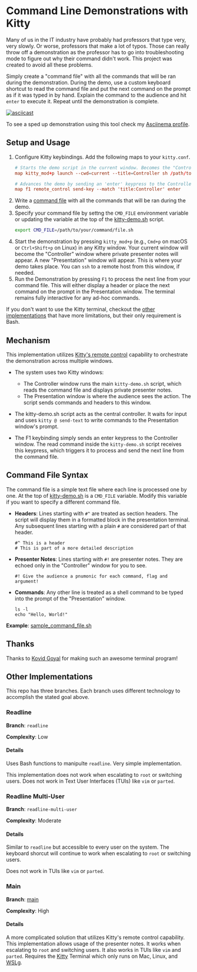 # Command Line Demonstrations with Kitty

Many of us in the IT industry have probably had professors that type very, very slowly. Or worse, professors that make a lot of typos. Those can really throw off a demonstration as the professor has to go into troubleshooting mode to figure out why their command didn't work. This project was created to avoid all these problems.

Simply create a "command file" with all the commands that will be ran during the demonstration. During the demo, use a custom keyboard shortcut to read the command file and put the next command on the prompt as if it was typed in by hand. Explain the command to the audience and hit `enter` to execute it. Repeat until the demonstration is complete.

[![asciicast](https://asciinema.org/a/706500.svg)](https://asciinema.org/a/706500)

To see a sped up demonstration using this tool check my [Asciinema profile](https://asciinema.org/~sean-twie03).

## Setup and Usage

1. Configure Kitty keybindings. Add the following maps to your `kitty.conf`.
    ```kitty.conf
    # Starts the demo script in the current window. Becomes the "Controller" window.
    map kitty_mod+p launch --cwd=current --title=Controller sh /path/to/kitty-demo.sh

    # Advances the demo by sending an 'enter' keypress to the Controller
    map f1 remote_control send-key --match 'title:Controller' enter
    ```
2. Write a [command file](#command-file-syntax) with all the commands that will be ran during the demo.
3. Specify your command file by settng the `CMD_FILE` environment variable or updating the variable at the top of the [kitty-demo.sh](./kitty-demo.sh) script.
    ```sh
    export CMD_FILE=/path/to/your/command/file.sh
    ```
4. Start the demonstration by pressing `kitty_mod+p` (e.g., `Cmd+p` on macOS or `Ctrl+Shift+p` on Linux) in any Kitty window. Your current window will become the "Controller" window where private presenter notes will appear. A new "Presentation" window will appear. This is where your demo takes place. You can `ssh` to a remote host from this window, if needed.
5. Run the Demonstration by pressing `F1` to process the next line from your command file. This will either display a header or place the next command on the prompt in the Presentation window. The terminal remains fully interactive for any ad-hoc commands.

If you don't want to use the Kitty terminal, checkout the [other implementations](#other-implementations) that have more limitations, but their only requirement is Bash.

## Mechanism

This implementation utilizes [Kitty's remote control](https://sw.kovidgoyal.net/kitty/overview/#remote-control) capability to orchestrate the demonstration across multiple windows.

* The system uses two Kitty windows:
    * The Controller window runs the main `kitty-demo.sh` script, which reads the command file and displays private presenter notes.
    * The Presentation window is where the audience sees the action. The script sends commands and headers to this window.

* The kitty-demo.sh script acts as the central controller. It waits for input and uses `kitty @ send-text` to write commands to the Presentation window's prompt.

* The F1 keybinding simply sends an enter keypress to the Controller window. The read command inside the `kitty-demo.sh` script receives this keypress, which triggers it to process and send the next line from the command file.

## Command File Syntax
The command file is a simple text file where each line is processed one by one. At the top of [kitty-demo.sh](./kitty-demo.sh) is a `CMD_FILE` variable. Modify this variable if you want to specify a different command file.

*   **Headers**: Lines starting with `#^` are treated as section headers. The script will display them in a formatted block in the presentation terminal. Any subsequent lines starting with a plain `#` are considered part of that header.
    ```
    #^ This is a header
    # This is part of a more detailed description
    ```
*   **Presenter Notes**: Lines starting with `#!` are presenter notes. They are echoed only in the "Controller" window for you to see.
    ```
    #! Give the audience a pnumonic for each command, flag and argument!
    ```
*   **Commands**: Any other line is treated as a shell command to be typed into the prompt of the "Presentation" window.
    ```
    ls -l
    echo "Hello, World!"
    ```

**Example**: [sample_command_file.sh](./sample_command_file.sh)

## Thanks

Thanks to [Kovid Goyal](https://sw.kovidgoyal.net/kitty/support/) for making such an awesome terminal program!

## Other Implementations

This repo has three branches. Each branch uses different technology to accomplish the stated goal above.

### Readline

**Branch**: `readline`

**Complexity**: Low

#### Details

Uses Bash functions to manipulte `readline`. Very simple implementation.

This implementation does not work when escalating to `root` or switching users. Does not work in Text User Interfaces (TUIs) like `vim` or `parted`.

### Readline Multi-User

**Branch**: `readline-multi-user`

**Complexity**: Moderate

#### Details

Similar to `readline` but accessible to every user on the system. The keyboard shorcut will continue to work when escalating to `root` or switching users.

Does not work in TUIs like `vim` or `parted`.

### Main

**Branch**: [main](https://github.com/seantwie03/cli_demos)

**Complexity**: High

#### Details

A more complicated solution that utilizes Kitty's remote control capability. This implementation allows usage of the presenter notes. It works when escalating to `root` and switching users. It also works in TUIs like `vim` and `parted`. Requires the [Kitty](https://sw.kovidgoyal.net/kitty/) Terminal which only runs on Mac, Linux, and [WSLg](https://learn.microsoft.com/en-us/windows/wsl/tutorials/gui-apps).

